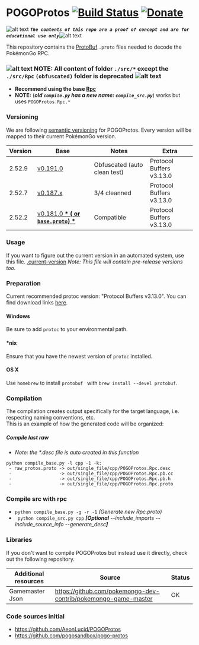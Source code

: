 <!-- define variables -->
[1.1]: http://i.imgur.com/M4fJ65n.png (ATTENTION)

POGOProtos [![Build Status](https://travis-ci.org/Furtif/POGOProtos.svg?branch=master)](https://travis-ci.org/Furtif/POGOProtos) [![Donate](https://img.shields.io/badge/Donate-PayPal-green.svg)](https://www.paypal.me/rocketbot) <!-- [![Maintainability](https://api.codeclimate.com/v1/badges/f4fbd03daa49a667d1b7/maintainability)](https://codeclimate.com/github/Furtif/POGOProtos/maintainability) [![Test Coverage](https://api.codeclimate.com/v1/badges/f4fbd03daa49a667d1b7/test_coverage)](https://codeclimate.com/github/Furtif/POGOProtos/test_coverage)-->
===================

![alt text][1.1] <strong><em>`The contents of this repo are a proof of concept and are for educational use only`</em></strong>![alt text][1.1]<br/>

This repository contains the [ProtoBuf](https://github.com/google/protobuf) `.proto` files needed to decode the PokémonGo RPC.

### ![alt text][1.1] NOTE: All content of folder ```./src/*``` except the ```./src/Rpc``` ``(obfuscated)`` folder is deprecated ![alt text][1.1]

 * **Recommend using the base [Rpc](https://github.com/Furtif/POGOProtos/blob/master/src/POGOProtos/Rpc/Rpc.proto)**
 * **NOTE:** (__*old ```compile.py``` has a new name: ```compile_src.py```*__) works but uses ```POGOProtos.Rpc.*```

### Versioning
We are following [semantic versioning](http://semver.org/) for POGOProtos.  Every version will be mapped to their current PokémonGo version.

| Version      | Base                                                                                                      | Notes                  | Extra                           |
|--------------|-----------------------------------------------------------------------------------------------------------|------------------------|---------------------------------|
| 2.52.9       |  [v0.191.0](https://github.com/Furtif/POGOProtos/blob/master/base/v0.191.0_obf.proto)                     | Obfuscated (auto clean test) |  Protocol Buffers v3.13.0       |
| 2.52.7       |  [v0.187.x](https://github.com/Furtif/POGOProtos/blob/master/base/v0.187.1_semi_deobfuscated.proto)       | 3/4 cleanned    |  Protocol Buffers v3.13.0       |
| 2.52.2       |  [v0.181.0 __* ( or ``base.proto``) *__ ](https://github.com/Furtif/POGOProtos/blob/master/base/base.proto)         | Compatible             |  Protocol Buffers v3.13.0       |

### Usage
If you want to figure out the current version in an automated system, use this file.
[.current-version](https://github.com/Furtif/POGOProtos/raw/master/.current-version)
*Note: This file will contain pre-release versions too.*

### Preparation
Current recommended protoc version: "Protocol Buffers v3.13.0".
You can find download links [here](https://github.com/google/protobuf/releases).

#### Windows
Be sure to add `protoc` to your environmental path.

#### *nix
Ensure that you have the newest version of `protoc` installed.

#### OS X
Use `homebrew` to install `protobuf ` with `brew install --devel protobuf`.

### Compilation
The compilation creates output specifically for the target language, i.e. respecting naming conventions, etc.  
This is an example of how the generated code will be organized:

##### Compile last raw

 * _Note: the *.desc file is auto created in this function_

```
python compile_base.py -l cpp -1 -k:
 - raw_protos.proto -> out/single_file/cpp/POGOProtos.Rpc.desc
 -                  -> out/single_file/cpp/POGOProtos.Rpc.pb.cc
 -                  -> out/single_file/cpp/POGOProtos.Rpc.pb.h
 -                  -> out/single_file/cpp/POGOProtos.Rpc.proto
```
### Compile src with rpc

 * ``` python compile_base.py -g -r -1 ``` *(Generate new Rpc.proto)*
 * ``` python compile_src.py cpp``` __*[Optional*__ *--include_imports --include_source_info --generate_desc*__*]*__

### Libraries
If you don't want to compile POGOProtos but instead use it directly, check out the following repository.

| Additional resources  | Source                                                                               | Status 
|-----------------------|--------------------------------------------------------------------------------------|--------
| Gamemaster Json       | https://github.com/pokemongo-dev-contrib/pokemongo-game-master                       |  OK    

### Code sources initial
- https://github.com/AeonLucid/POGOProtos
- https://github.com/pogosandbox/pogo-protos
